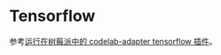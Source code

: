 # Tensorflow
参考[运行在树莓派中的 codelab-adapter tensorflow 插件](https://wwj718.github.io/adapter-tensorflow.html)。
